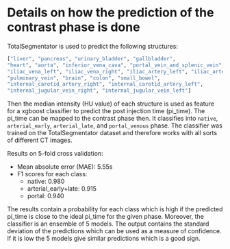 # Details on how the prediction of the contrast phase is done

TotalSegmentator is used to predict the following structures:
```python
["liver", "pancreas", "urinary_bladder", "gallbladder",
"heart", "aorta", "inferior_vena_cava", "portal_vein_and_splenic_vein",
"iliac_vena_left", "iliac_vena_right", "iliac_artery_left", "iliac_artery_right",
"pulmonary_vein", "brain", "colon", "small_bowel",
"internal_carotid_artery_right", "internal_carotid_artery_left",
"internal_jugular_vein_right", "internal_jugular_vein_left"]
```
Then the median intensity (HU value) of each structure is used as feature for a xgboost classifier
to predict the post injection time (pi_time). The pi_time can be mapped to the contrast phase
then. It classifies into `native`, `arterial_early`, `arterial_late`, and `portal_venous` phase.
The classifier was trained on the TotalSegmentator dataset and therefore works with all sorts 
of different CT images.

Results on 5-fold cross validation:

- Mean absolute error (MAE): 5.55s
- F1 scores for each class:
  - native: 0.980
  - arterial_early+late: 0.915
  - portal: 0.940

The results contain a probability for each class which is high if the predicted pi_time is close to the ideal
pi_time for the given phase. Moreover, the classifier is an ensemble of 5 models. The output contains the 
standard deviation of the predictions which can be used as a measure of confidence. If it is low the 5 models
give similar predictions which is a good sign.
